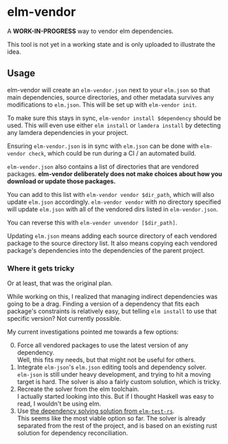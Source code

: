 # elm-vendor

A **WORK-IN-PROGRESS** way to vendor elm dependencies.

This tool is not yet in a working state and is only uploaded to illustrate the idea.

## Usage

elm-vendor will create an `elm-vendor.json` next to your `elm.json` so that main dependencies, source directories, and other metadata survives any modifications to `elm.json`. This will be set up with `elm-vendor init`.

To make sure this stays in sync, `elm-vendor install $dependency` should be used. This will even use either `elm install` or `lamdera install` by detecting any lamdera dependencies in your project.

Ensuring `elm-vendor.json` is in sync with `elm.json` can be done with `elm-vendor check`, which could be run during a CI / an automated build.

`elm-vendor.json` also contains a list of directories that are vendored packages. **elm-vendor deliberately does not make choices about how you download or update those packages.**

You can add to this list with `elm-vendor vendor $dir_path`, which will also update `elm.json` accordingly. `elm-vendor vendor` with no directory specified will update `elm.json` with all of the vendored dirs listed in `elm-vendor.json`.

You can reverse this with `elm-vender unvendor [$dir_path]`.

Updating `elm.json` means adding each source directory of each vendored package to the source directory list. It also means copying each vendored package's dependencies into the dependencies of the parent project.

### Where it gets tricky

Or at least, that was the original plan.

While working on this, I realized that managing indirect dependencies was going to be a drag. Finding a version of a dependency that fits each package's constraints is relatively easy, but telling `elm install` to use that specific version? Not currently possible.

My current investigations pointed me towards a few options:

0. Force all vendored packages to use the latest version of any dependency.  
Well, this fits my needs, but that might not be useful for others.
1. Integrate `elm-json`'s `elm.json` editing tools and dependency solver.  
`elm-json` is still under heavy development, and trying to hit a moving target is hard. The solver is also a fairly custom solution, which is tricky.
2. Recreate the solver from the elm toolchain.  
I actually started looking into this. But if I thought Haskell was easy to read, I wouldn't be using elm.
3. Use [the dependency solving solution from `elm-test-rs`](https://github.com/mpizenberg/pubgrub-dependency-provider-elm).  
This seems like the most viable option so far. The solver is already separated from the rest of the project, and is based on an existing rust solution for dependency reconciliation.
